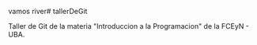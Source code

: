 vamos river# tallerDeGit

Taller de Git de la materia "Introduccion a la Programacion" de la FCEyN - UBA.
